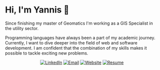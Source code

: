 # Hi, I'm Yannis 👋

Since finishing my master of Geomatics I'm working as a GIS Specialist in the utility sector. 

Programming languages have always been a part of my academic journey.  Currently, I want to dive deeper into the field of web and software development. 
I am confident that the combination of my skills makes it possible to tackle exciting new problems.

<div align="center">
<a href="www.linkedin.com/in/yannis-pigorsch"><img alt="LinkedIn" src="https://img.shields.io/badge/Yannis Pigorsch-%230077B5.svg?style=flat&logo=linkedin&logoColor=white"/></a>
<a href="mailto:yannis.pigorsch@gmx.de"><img alt="Email" src="https://img.shields.io/badge/yannis.pigorsch@gmx.de-D14836?style=flat&logo=gmail&logoColor=white"/></a>
<a href="https://atyannis.netlify.app/"><img alt="Website" src="https://img.shields.io/website?down_color=lightgrey&down_message=offline&label=atyannis.netlify.app&up_color=green&up_message=online&url=https://atyannis.netlify.app/"/></a>
<a href="./"><img alt="Resume" src="https://img.shields.io/badge/Resume_(last_updated)--green"/></a>
</div><br/>